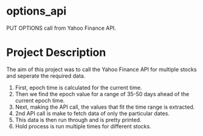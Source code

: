 # options_api
PUT OPTIONS call from Yahoo Finance API.

# Project Description
The aim of this project was to call the Yahoo Finance API for multiple stocks and seperate the required data.
1. First, epoch time is calculated for the current time. 
2. Then we find the epoch value for a range of 35-50 days ahead of the current epoch time.
3. Next, making the API call, the values that fit the time range is extracted.
4. 2nd API call is make to fetch data of only the particular dates.
5. This data is then run through and is pretty printed.
6. Hold process is run multiple times for different stocks.
